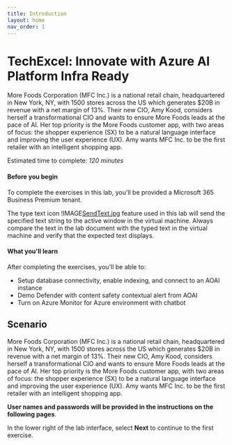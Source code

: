 ```yaml
---
title: Introduction
layout: home
nav_order: 1
---
```


# TechExcel: Innovate with Azure AI Platform Infra Ready


More Foods Corporation (MFC Inc.) is a national retail chain, headquartered in New York, NY, with 1500 stores across the US which generates $20B in revenue with a net margin of 13%. Their new CIO, Amy Kood, considers herself a transformational CIO and wants to ensure More Foods leads at the pace of AI. Her top priority is the More Foods customer app, with two areas of focus: the shopper experience (SX) to be a natural language interface and improving the user experience (UX). Amy wants MFC Inc. to be the first retailer with an intelligent shopping app.

Estimated time to complete: *120 minutes* 

#### **Before you begin** 

To complete the exercises in this lab, you'll be provided a Microsoft 365 Business Premium tenant.  

The type text icon !IMAGE[SendText.jpg](instructions278748/SendText.jpg "Send text") feature used in this lab will send the specified text string to the active window in the virtual machine. Always compare the text in the lab document with the typed text in the virtual machine and verify that the expected text displays. 

#### **What you'll learn** 

After completing the exercises, you'll be able to: 

- Setup database connectivity, enable indexing, and connect to an AOAI instance
- Demo Defender with content safety contextual alert from AOAI  
- Turn on Azure Monitor for Azure environment with chatbot  

## **Scenario** 

More Foods Corporation (MFC Inc.) is a national retail chain, headquartered in New York, NY, with 1500 stores across the US which generates $20B in revenue with a net margin of 13%. Their new CIO, Amy Kood, considers herself a transformational CIO and wants to ensure More Foods leads at the pace of AI. Her top priority is the More Foods customer app, with two areas of focus: the shopper experience (SX) to be a natural language interface and improving the user experience (UX). Amy wants MFC Inc. to be the first retailer with an intelligent shopping app.


**User names and passwords will be provided in the instructions on the following pages**.  

In the lower right of the lab interface, select **Next** to continue to the first exercise. 
